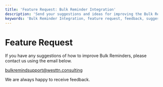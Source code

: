 ```yaml
---
title: 'Feature Request: Bulk Reminder Integration'
description: 'Send your suggestions and ideas for improving the Bulk Reminder integration to our team. We value your feedback and are committed to enhancing our services.'
keywords: 'Bulk Reminder Integration, feature request, feedback, suggestions, improvement, contact, support, monday.com, automation, documentation'
---
```



# Feature Request

If you have any suggestions of how to improve Bulk Reminders, please contact us using the email below. 

<bulkremindsupport@westtn.consulting>

We are always happy to receive feedback. 

